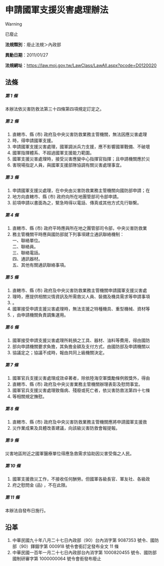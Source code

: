 # 申請國軍支援災害處理辦法


> [!WARNING]
> 已廢止


**法規類別**：廢止法規＞內政部

**異動日期**：2011/01/27  

**法規網址**：https://law.moj.gov.tw/LawClass/LawAll.aspx?pcode=D0120020



## 法條
##### 第 1 條
本辦法依災害防救法第三十四條第四項規定訂定之。

##### 第 2 條
1. 直轄市、縣 (市) 政府及中央災害防救業務主管機關，無法因應災害處理
1. 時，得申請國軍支援。
1. 申請國軍支援災害處理，國軍調派兵力支援，應不影響國軍戰備、不破壞
1. 國軍指揮體系、不超過國軍支援能力範圍。
1. 國軍支援災害處理時，接受災害應變中心指揮官指揮；且申請機關應於災
1. 害現場指定人員，與國軍支援部隊協調有關災害處理事宜。

##### 第 3 條
1. 申請國軍支援災處理，在中央由災害防救業務主管機關向國防部申請；在
1. 地方向直轄市、縣 (市) 政府向所在地團管部司令部申請。
1. 前項申請以書面為之，緊急時得以電話、傳真或其他方式先行聯繫。

##### 第 4 條
1. 直轄市、縣 (市) 政府平時應與所在地之團管部司令部，中央災害防救業
1. 務主管機關平時應與國防部就下列事項建立通訊聯絡機制：  
一、聯絡單位。  
二、聯絡員。  
三、聯絡電話。  
四、通訊器材。  
五、其他有關通訊聯絡事項。

##### 第 5 條
1. 直轄市、縣 (市) 政府及中央災害防救業務主管機關申請國軍支援災害處
1. 理時，應提供相關災情資訊及所需救災人員、裝備及機具需求等申請事項
1. 。
1. 國軍接受申請支援災害處理時，無法支援之特種機具、重型機械、資材等
1. ，由申請機關負責調集運用。

##### 第 6 條
1. 國軍接受申請支援災害處理所耗損之工具、器材、油料等費用，得由國防
1. 部向申請機關要求負擔，其負擔金額及支付方式，由國防部及申請機關以
1. 協議定之；協議不成時，報由共同上級機關決定。

##### 第 7 條
1. 國軍官兵支援災害處理成效卓著者，除依陸海空軍獎勵條例敘獎外，得由
1. 直轄市、縣 (市) 政府及中央災害業務主管機關辦理表彰及慰問事宜。
1. 國軍官兵支援災害處理致傷病、殘廢或死亡者，依災害防救法第四十七條
1. 等相關規定撫慰。

##### 第 8 條
1. 直轄市、縣 (市) 政府及中央災害防救業務主管機關應將申請國軍支援救
1. 災作業成果及具體改善建議，向該級災害防救會報提報。

##### 第 9 條
災害地區附近之國軍醫療單位得應急救需求協助因災害受傷之人民。

##### 第 10 條
1. 國軍支援救災工作，不接收任何酬勞。但國軍各級長官、軍友社、各級政
1. 府之慰問金 (品) ，不在此限。

##### 第 11 條
本辦法自發布日施行。

## 沿革
1. 中華民國九十年八月二十七日內政部（90）台內消字第 9087353  號令、國防部（90）鐸錮字第 000918 號令會銜訂定發布全文 11 條
1. 中華民國一百年一月二十七日內政部台內消字第 1000820455 號令、國防部國制研審字第 1000000064 號令會銜發布廢止
